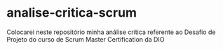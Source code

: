 # analise-critica-scrum
Colocarei neste repositório minha análise crítica referente ao Desafio de Projeto do curso de Scrum Master Certification da DIO
